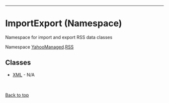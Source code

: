 
---


# ImportExport (Namespace) #
Namespace for import and export RSS data classes

Namespace [YahooManaged](namespaceYahooManaged.md).[RSS](namespaceYahooManagedRSS.md)


## Classes ##

  * [XML](classRSSXML#.md) - N/A


<br></br>
[Back to top](namespaceYahooManagedRSSImportExport#ImportExport_(Namespace).md)